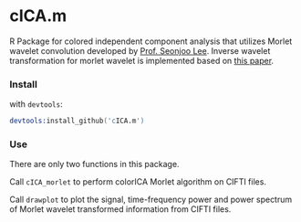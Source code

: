 # cICA.m
R Package for colored independent component analysis that utilizes Morlet wavelet convolution developed by [Prof. Seonjoo Lee](https://sites.google.com/site/seonjool/). Inverse wavelet transformation for morlet wavelet is implemented based on [this paper](https://paos.colorado.edu/research/wavelets/bams_79_01_0061.pdf).

### Install
with `devtools`:

```S
devtools:install_github('cICA.m')
```

### Use
There are only two functions in this package.

Call `cICA_morlet` to perform colorICA Morlet algorithm on CIFTI files. 

Call `drawplot` to plot the signal, time-frequency power and power spectrum of Morlet wavelet transformed information from CIFTI files.
